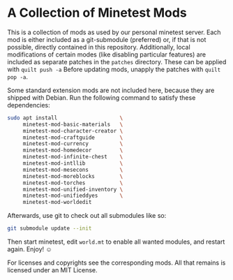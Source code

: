 A Collection of Minetest Mods
=============================

This is a collection of mods as used by our personal minetest server.  Each mod
is either included as a git-submodule (preferred) or, if that is not possible,
directly contained in this repository.  Additionally, local modifications of
certain modes (like disabling particular features) are included as separate
patches in the `patches` directory.  These can be applied with `quilt push -a`
Before updating mods, unapply the patches with `quilt pop -a`.

Some standard extension mods are not included here, because they are shipped
with Debian.  Run the following command to satisfy these dependencies:

```sh
sudo apt install                    \
     minetest-mod-basic-materials   \
     minetest-mod-character-creator \
     minetest-mod-craftguide        \
     minetest-mod-currency          \
     minetest-mod-homedecor         \
     minetest-mod-infinite-chest    \
     minetest-mod-intllib           \
     minetest-mod-mesecons          \
     minetest-mod-moreblocks        \
     minetest-mod-torches           \
     minetest-mod-unified-inventory \
     minetest-mod-unifieddyes       \
     minetest-mod-worldedit
```

Afterwards, use git to check out all submodules like so:

```sh
git submodule update --init
```

Then start minetest, edit `world.mt` to enable all wanted modules, and restart
again.  Enjoy! ☺

For licenses and copyrights see the corresponding mods.  All that remains is
licensed under an MIT License.


